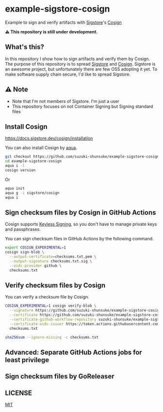 # example-sigstore-cosign

Example to sign and verify artifacts with [Sigstore](https://sigstore.dev/)'s [Cosign](https://docs.sigstore.dev/cosign/overview)

**:warning: This repository is still under development.**

## What's this?

In this repository I show how to sign artifacts and verify them by Cosign.
The purpose of this repository is to spread [Sigstore](https://sigstore.dev/) and [Cosign](https://docs.sigstore.dev/cosign/overview).
Sigstore is an awesome project, but unfortunately there are few OSS adopting it yet.
To make software supply chain secure, I'd like to spread Sigstore.

## :warning: Note

- Note that I'm not members of Sigstore. I'm just a user
- This repository focuses on not Container Signing but Signing standard files

## Install Cosign

https://docs.sigstore.dev/cosign/installation

You can also install Cosign by [aqua](https://aquaproj.github.io/).

```sh
git checkout https://github.com/suzuki-shunsuke/example-sigstore-cosign
cd example-sigstore-cosign
aqua i -l
cosign version
```

Or

```sh
aqua init
aqua g -i sigstore/cosign
aqua i
```

## Sign checksum files by Cosign in GitHub Actions

Cosign supports [Keyless Signing](https://docs.sigstore.dev/cosign/sign/#keyless-signing),
so you don't have to manage private keys and passphrases.

You can sign checksum files in GitHub Actions by the following command.

```sh
export COSIGN_EXPERIMENTAL=1
cosign sign-blob \
  --output-certificate=checksums.txt.pem \
  --output-signature checksums.txt.sig \
  --oidc-provider github \
  checksums.txt
```

## Verify checksum files by Cosign

You can verify a checksum file by Cosign.

```sh
COSIGN_EXPERIMENTAL=1 cosign verify-blob \
  --signature https://github.com/suzuki-shunsuke/example-sigstore-cosign/releases/download/v0.1.0-5/checksums.txt.sig \
  --certificate https://github.com/suzuki-shunsuke/example-sigstore-cosign/releases/download/v0.1.0-5/checksums.txt.pem \
  --certificate-github-workflow-repository suzuki-shunsuke/example-sigstore-cosign \
  --certificate-oidc-issuer https://token.actions.githubusercontent.com \
  checksums.txt
```

```sh
sha256sum --ignore-missing -c checksums.txt
```

## Advanced: Separate GitHub Actions jobs for least privilege

## Sign checksum files by GoReleaser


## LICENSE

[MIT](LICENSE)
